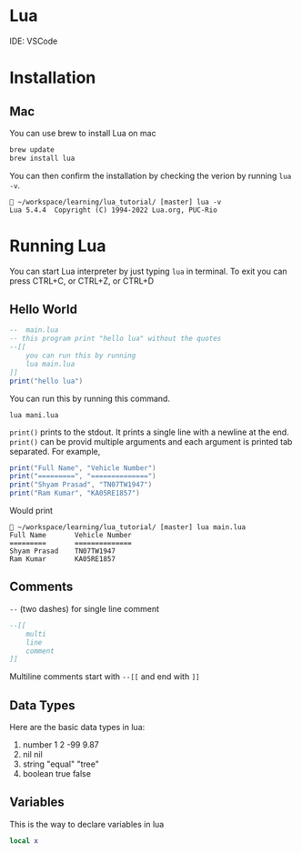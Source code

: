 # Lua
IDE: VSCode
# Installation
## Mac
You can use brew to install Lua on mac
```bash
brew update
brew install lua
```
You can then confirm the installation by checking the verion by running `lua -v`.
```
 ~/workspace/learning/lua_tutorial/ [master] lua -v
Lua 5.4.4  Copyright (C) 1994-2022 Lua.org, PUC-Rio
```
# Running Lua
You can start Lua interpreter by just typing `lua` in terminal.
To exit you can press CTRL+C, or CTRL+Z, or CTRL+D
## Hello World
```lua
--  main.lua
-- this program print "hello lua" without the quotes
--[[
    you can run this by running
    lua main.lua
]]
print("hello lua")
```
You can run this by running this command.
```
lua mani.lua
```
`print()` prints to the stdout. It prints a single line with a newline at the end.
`print()` can be provid multiple arguments and each argument is printed tab separated.
For example,
```lua
print("Full Name", "Vehicle Number")
print("=========", "==============")
print("Shyam Prasad", "TN07TW1947")
print("Ram Kumar", "KA05RE1857")
```
Would print
```
 ~/workspace/learning/lua_tutorial/ [master] lua main.lua
Full Name       Vehicle Number
=========       ==============
Shyam Prasad    TN07TW1947
Ram Kumar       KA05RE1857
```
## Comments
`--` (two dashes) for single line comment
```lua
--[[
    multi
    line
    comment
]]
```
Multiline comments start with `--[[` and end with `]]`

## Data Types
Here are the basic data types in lua:
1. number 
    1 2 -99 9.87
1. nil 
    nil 
1. string 
    "equal" "tree"
1. boolean 
    true false

## Variables
This is the way to declare variables in lua
```lua
local x


